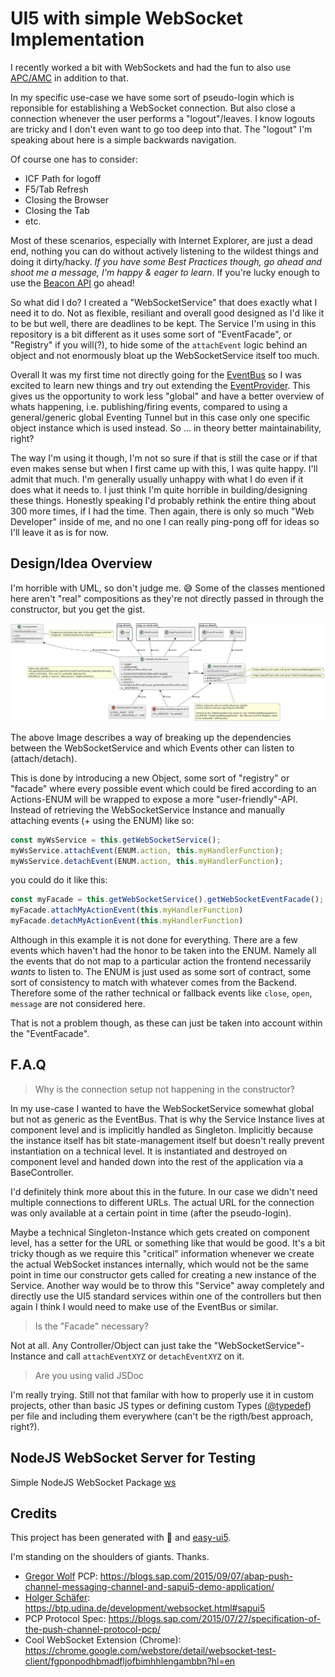 # UI5 with simple WebSocket Implementation

I recently worked a bit with WebSockets and had the fun to also use [APC/AMC](https://help.sap.com/docs/SAP_NETWEAVER_750/05d041d3df1a4595a3c45f57c15e2325/18ef61f6415743658407d4d17f06e950.html?version=7.5.9&locale=en-US) in addition to that.

In my specific use-case we have some sort of pseudo-login which is reponsible for establishing a WebSocket connection. But also close a connection
whenever the user performs a "logout"/leaves. I know logouts are tricky and I don't even want to go too deep into that. The "logout" I'm speaking
about here is a simple backwards navigation.

Of course one has to consider:

- ICF Path for logoff
- F5/Tab Refresh
- Closing the Browser
- Closing the Tab
- etc.

Most of these scenarios, especially with Internet Explorer, are just a dead end, nothing you can do without actively listening to the wildest things and doing it dirty/hacky. *If you have some Best Practices though, go ahead and shoot me a message, I'm happy & eager to learn*. If you're lucky enough to use the [Beacon API](https://developer.mozilla.org/en-US/docs/Web/API/Beacon_API) go ahead!

So what did I do? I created a "WebSocketService" that does exactly what I need it to do. Not as flexible, resiliant and overall good designed as I'd like it to be but well, there are deadlines to be kept. The Service I'm using in this repository is a bit different as it uses some sort of "EventFacade", or "Registry" if you will(?), to hide some of the `attachEvent` logic behind an object and not enormously bloat up the WebSocketService itself too much.

Overall It was my first time not directly going for the [EventBus](https://ui5.sap.com/sdk/#/api/sap.ui.core.EventBus) so I was excited to learn new things and try out extending the [EventProvider](https://ui5.sap.com/sdk/#/api/sap.ui.base.EventProvider). This gives us the opportunity to work less "global" and have a better overview of whats happening, i.e. publishing/firing events, compared to using a general/generic global Eventing Tunnel but in this case only one specific object instance which is used instead. So ... in theory better maintainability, right?

The way I'm using it though, I'm not so sure if that is still the case or if that even makes sense but when I first came up with this, I was quite happy. I'll admit that much. I'm generally usually unhappy with what I do even if it does what it needs to. I just think I'm quite horrible in building/designing these things. Honestly speaking I'd probably rethink the entire thing about 300 more times, if I had the time. Then again, there is only so much "Web Developer" inside of me, and no one I can really ping-pong off for ideas so I'll leave it as is for now.

## Design/Idea Overview

I'm horrible with UML, so don't judge me. 😅 Some of the classes mentioned here aren't "real" compositions as they're not directly passed in through the constructor, but you get the gist.

![class_diagramm](./readme/class_uml.png)

The above Image describes a way of breaking up
the dependencies between the WebSocketService
and which Events other can listen to (attach/detach).

This is done by introducing a new Object, some sort
of "registry" or "facade" where every possible event
which could be fired according to an Actions-ENUM
will be wrapped to expose a more "user-friendly"-API.
Instead of retrieving the WebSocketService Instance and
manually attaching events (+ using the ENUM) like so:

```js
const myWsService = this.getWebSocketService();
myWsService.attachEvent(ENUM.action, this.myHandlerFunction);
myWsService.detachEvent(ENUM.action, this.myHandlerFunction);
```

you could do it like this:

```js
const myFacade = this.getWebSocketService().getWebSocketEventFacade();
myFacade.attachMyActionEvent(this.myHandlerFunction)
myFacade.detachMyActionEvent(this.myHandlerFunction)
```

Although in this example it is not done for everything. There are a few events which haven't had the honor to be taken into the ENUM. Namely all the events that do not map to a particular action the frontend necessarily *wants* to listen to. The ENUM is just used as some sort of contract, some sort of consistency to match with whatever comes from the Backend. Therefore some of the rather technical or fallback events like `close`, `open`, `message` are not considered here.

That is not a problem though, as these can just be taken into account within the "EventFacade".

## F.A.Q

> Why is the connection setup not happening in the constructor?

In my use-case I wanted to have the WebSocketService somewhat global but not as generic as the EventBus. That is why the Service Instance lives at component level and is implicitly handled as Singleton. Implicitly because the instance itself has bit state-management itself but doesn't really prevent instantiation on a technical level. It is instantiated and destroyed on component level and handed down into the rest of the application via a BaseController.

I'd definitely think more about this in the future. In our case we didn't need multiple connections to different URLs. The actual URL for the connection was only available at a certain point in time (after the pseudo-login).

Maybe a technical Singleton-Instance which gets created on component level, has a setter for the URL or something like that would be good. It's a bit tricky though as we require this "critical" information whenever we create the actual WebSocket instances internally, which would not be the same point in time our constructor gets called for creating a new instance of the Service. Another way would be to throw this "Service" away completely and directly use the UI5 standard services within one of the controllers but then again I think I would need to make use of the EventBus or similar.

> Is the "Facade" necessary?

Not at all. Any Controller/Object can just take the "WebSocketService"-Instance and call `attachEventXYZ` or `detachEventXYZ` on it.

> Are you using valid JSDoc

I'm really trying. Still not that familar with how to properly use it in custom projects, other than basic JS types or defining custom Types ([@typedef](https://jsdoc.app/tags-typedef.html)) per file
and including them everywhere (can't be the rigth/best approach, right?).

## NodeJS WebSocket Server for Testing

Simple NodeJS WebSocket Package [ws](https://github.com/websockets/ws)

## Credits

This project has been generated with 💙 and [easy-ui5](https://github.com/SAP).

I'm standing on the shoulders of giants. Thanks.

- [Gregor Wolf](https://github.com/gregorwolf) PCP: https://blogs.sap.com/2015/09/07/abap-push-channel-messaging-channel-and-sapui5-demo-application/
- [Holger Schäfer](https://mobile.twitter.com/hschaefer123): https://btp.udina.de/development/websocket.html#sapui5
- PCP Protocol Spec: https://blogs.sap.com/2015/07/27/specification-of-the-push-channel-protocol-pcp/
- Cool WebSocket Extension (Chrome): https://chrome.google.com/webstore/detail/websocket-test-client/fgponpodhbmadfljofbimhhlengambbn?hl=en
